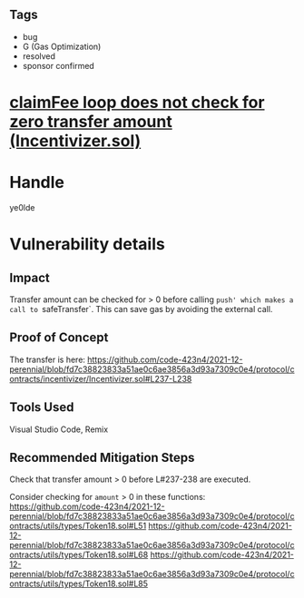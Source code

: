 ## Tags

- bug
- G (Gas Optimization)
- resolved
- sponsor confirmed

# [claimFee loop does not check for zero transfer amount (Incentivizer.sol) ](https://github.com/code-423n4/2021-12-perennial-findings/issues/43) 

# Handle

ye0lde


# Vulnerability details

## Impact
Transfer amount can be checked for > 0 before calling `push' which makes a call to `safeTransfer`.
This can save gas by avoiding the external call.

## Proof of Concept

The transfer is here:
https://github.com/code-423n4/2021-12-perennial/blob/fd7c38823833a51ae0c6ae3856a3d93a7309c0e4/protocol/contracts/incentivizer/Incentivizer.sol#L237-L238


## Tools Used
Visual Studio Code, Remix

## Recommended Mitigation Steps
Check that transfer amount > 0 before L#237-238 are executed.

Consider checking for `amount` > 0 in these functions:
https://github.com/code-423n4/2021-12-perennial/blob/fd7c38823833a51ae0c6ae3856a3d93a7309c0e4/protocol/contracts/utils/types/Token18.sol#L51
https://github.com/code-423n4/2021-12-perennial/blob/fd7c38823833a51ae0c6ae3856a3d93a7309c0e4/protocol/contracts/utils/types/Token18.sol#L68
https://github.com/code-423n4/2021-12-perennial/blob/fd7c38823833a51ae0c6ae3856a3d93a7309c0e4/protocol/contracts/utils/types/Token18.sol#L85

